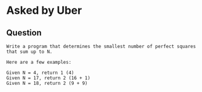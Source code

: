 # Asked by Uber

## Question

`Write a program that determines the smallest number of perfect squares that sum up to N.`

`Here are a few examples:`

    Given N = 4, return 1 (4)
    Given N = 17, return 2 (16 + 1)
    Given N = 18, return 2 (9 + 9)
